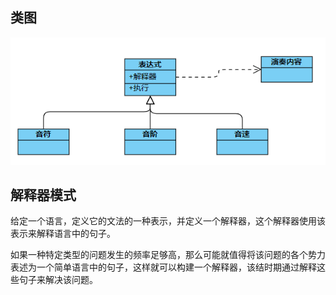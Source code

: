 ## 类图
![](../../../../image/微信截图_20190512161242.png)

## 解释器模式
给定一个语言，定义它的文法的一种表示，并定义一个解释器，这个解释器使用该表示来解释语言中的句子。

如果一种特定类型的问题发生的频率足够高，那么可能就值得将该问题的各个势力表述为一个简单语言中的句子，这样就可以构建一个解释器，该结时期通过解释这些句子来解决该问题。